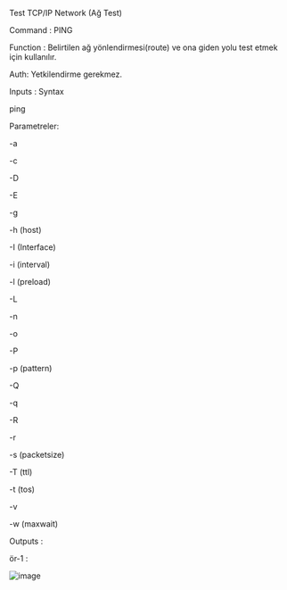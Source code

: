 Test TCP/IP Network (Ağ Test)

Command : PING

Function : Belirtilen ağ yönlendirmesi(route) ve ona giden yolu test etmek için kullanılır.

Auth: Yetkilendirme gerekmez.

Inputs : Syntax

ping 

Parametreler:

-a

-c

-D

-E

-g

-h (host)

-I (Interface)

-i (interval)

-l (preload)

-L

-n

-o

-P

-p (pattern)

-Q

-q

-R

-r

-s (packetsize)

-T (ttl)

-t (tos)

-v

-w (maxwait)


Outputs : 


ör-1 : 

![image](https://user-images.githubusercontent.com/77227227/196661927-154812b3-107a-4904-9eb2-d110aefd72e8.png)



